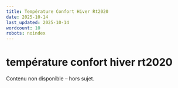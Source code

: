 ```yaml
---
title: Température Confort Hiver Rt2020
date: 2025-10-14
last_updated: 2025-10-14
wordcount: 10
robots: noindex
---
```


# température confort hiver rt2020

Contenu non disponible – hors sujet.